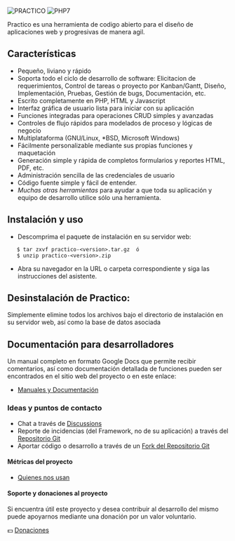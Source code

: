 ![PRACTICO](https://github.com/unix4you2/practico/raw/master/dev/logo/01b.png)
![PHP7](https://github.com/unix4you2/practico/raw/master/dev/misc/php7.png)

Practico es una herramienta de codigo abierto para el diseño de aplicaciones web y progresivas de manera agil.

## Características

 - Pequeño, liviano y rápido
 - Soporta todo el ciclo de desarrollo de software: Elicitacion de requerimientos, Control de tareas o proyecto por Kanban/Gantt, Diseño, Implementación, Pruebas, Gestión de bugs, Documentación, etc.
 - Escrito completamente en PHP, HTML y Javascript
 - Interfaz gráfica de usuario lista para iniciar con su aplicación
 - Funciones integradas para operaciones CRUD simples y avanzadas
 - Controles de flujo rápidos para modelados de proceso y lógicas de negocio
 - Multiplataforma (GNU/Linux, *BSD, Microsoft Windows)
 - Fácilmente personalizable mediante sus propias funciones y maquetación
 - Generación simple y rápida de completos formularios y reportes HTML, PDF, etc.
 - Administración sencilla de las credenciales de usuario
 - Código fuente simple y fácil de entender.
 - _Muchas otras herramientas_ para ayudar a que toda su aplicación y equipo de desarrollo utilice sólo una herramienta.

## Instalación y uso

 * Descomprima el paquete de instalación en su servidor web:
```
   $ tar zxvf practico-<version>.tar.gz  ó
   $ unzip practico-<version>.zip
```
 * Abra su navegador en la URL o carpeta correspondiente y siga las instrucciones
   del asistente.

## Desinstalación de Practico:

  Simplemente elimine todos los archivos bajo el directorio de
  instalación en su servidor web, así como la base de datos asociada

## Documentación para desarrolladores
Un manual completo en formato Google Docs que permite recibir comentarios, así como documentación detallada de funciones pueden ser encontrados en el sitio web del proyecto o en este enlace:

 * [Manuales y Documentación](https://www.practico.org/documentaci%C3%B3n)

### Ideas y puntos de contacto

 * Chat a través de [Discussions](https://github.com/unix4you2/practico/discussions)
 * Reporte de incidencias (del Framework, no de su aplicación) a través del [Repositorio Git](https://github.com/unix4you2/practico/issues)
 * Aportar código o desarrollo a través de un [Fork del Repositorio Git](https://github.com/unix4you2/practico/fork)


#### Métricas del proyecto

 * [Quienes nos usan](https://www.practico.org/documentaci%C3%B3n/estad%C3%ADsticas-de-uso)

#### Soporte y donaciones al proyecto

Si encuentra útil este proyecto y desea contribuir al desarrollo del mismo puede apoyarnos mediante una donación por un valor voluntario.

💵 [Donaciones](https://github.com/sponsors/unix4you2/)